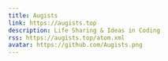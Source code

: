 ```yaml
---
title: Augists
link: https://augists.top
description: Life Sharing & Ideas in Coding
rss: https://augists.top/atom.xml
avatar: https://github.com/Augists.png
---
```

